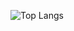 ![Top Langs](https://github-readme-stats.vercel.app/api/top-langs/?username=mathvaillant&hide=javascript,css,scss,html&theme=tokyonight)
